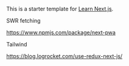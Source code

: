This is a starter template for [Learn Next.js](https://nextjs.org/learn).

SWR fetching 


https://www.npmjs.com/package/next-pwa

Tailwind

https://blog.logrocket.com/use-redux-next-js/